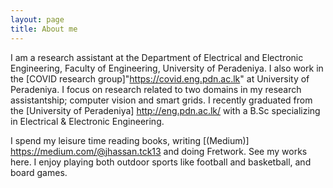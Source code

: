 ```yaml
---
layout: page
title: About me
---
```


I am a research assistant at the Department of Electrical and Electronic Engineering, Faculty of Engineering, University of Peradeniya. I also work in the [COVID research group]"https://covid.eng.pdn.ac.lk" at University of Peradeniya. I focus on research related to two domains in my research assistantship; computer vision and smart grids. I recently graduated from the [University of Peradeniya] http://eng.pdn.ac.lk/ with a B.Sc specializing in Electrical & Electronic Engineering.

I spend my leisure time reading books, writing [(Medium)] https://medium.com/@jhassan.tck13 and doing Fretwork. See my works here. I enjoy playing both outdoor sports like football and basketball, and board games. 
